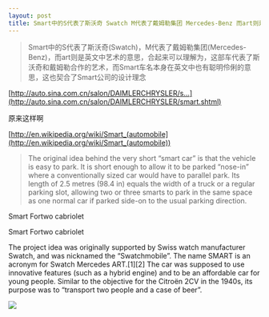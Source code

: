 ```yaml
---
layout: post
title: Smart中的S代表了斯沃奇 Swatch M代表了戴姆勒集团 Mercedes-Benz 而art则是英文中艺术的意思
---
```


>Smart中的S代表了斯沃奇(Swatch)，M代表了戴姆勒集团(Mercedes-Benz)，而art则是英文中艺术的意思，合起来可以理解为，这部车代表了斯沃奇和戴姆勒合作的艺术，而Smart车名本身在英文中也有聪明伶俐的意思，这也契合了Smart公司的设计理念

  

[http://auto.sina.com.cn/salon/DAIMLERCHRYSLER/s...](http://auto.sina.com.cn/salon/DAIMLERCHRYSLER/smart.shtml)

原来这样啊

[http://en.wikipedia.org/wiki/Smart_(automobile](http://en.wikipedia.org/wiki/Smart_(automobile))

>The original idea behind the very short “smart car” is that the vehicle is easy to park. It is short enough to allow it to be parked “nose-in” where a conventionally sized car would have to parallel park. Its length of 2.5 metres (98.4 in) equals the width of a truck or a regular parking slot, allowing two or three smarts to park in the same space as one normal car if parked side-on to the usual parking direction.

  Smart Fortwo cabriolet

  Smart Fortwo cabriolet

  

  

The project idea was originally supported by Swiss watch manufacturer Swatch, and was nicknamed the “Swatchmobile”. The name SMART is an acronym for Swatch Mercedes ART.[1][2] The car was supposed to use innovative features (such as a hybrid engine) and to be an affordable car for young people. Similar to the objective for the Citroën 2CV in the 1940s, its purpose was to “transport two people and a case of beer”.

![](http://upload.wikimedia.org/wikipedia/commons/thumb/1/1f/Mein_Smart003.jpg/250px-Mein_Smart003.jpg)
